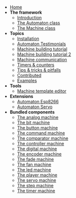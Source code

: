* [Home](.)  
* **The framework**
  * [Introduction](Introduction)
  * [The Automaton class](Automaton-class)  
  * [The Machine class](Automaton-Machine-class)  
* **Topics**
  * [Installation](Installation)  
  * [Automaton Testimonials](Automaton-Testimonials)  
  * [Machine building tutorial](Machine-building-tutorial)  
  * [Machine building tutorial 2](Machine-building-tutorial-2)  
  * [Machine communication](Machine-communication)  
  * [Timers & counters](Timers-&-Counters)  
  * [Tips & tricks & pitfalls](Tips-&-tricks-&-pitfalls)
  * [Contributed](Contributed)
  * [Examples](/tinkerspy/Automaton/wiki#examples)
* **Tools**
  * [Machine template editor](http://wolkendek.nl/atm/)
* **Extensions**
  * [Automaton Esp8266](/tinkerspy/Automaton-Esp8266/wiki)
  * [Automaton Servo](/tinkerspy/Automaton-Servo)
* **Bundled components**
  * [The analog machine](The-analog-machine)  
  * [The bit machine](The-bit-machine)  
  * [The button machine](The-button-machine)  
  * [The command machine](The-command-machine)  
  * [The comparator machine](The-comparator-machine)  
  * [The controller machine](The-controller-machine)  
  * [The digital machine](The-digital-machine)  
  * [The encoder machine](The-encoder-machine)  
  * [The fade machine](The-fade-machine)  
  * [The fan machine](The-fan-machine)  
  * [The led machine](The-led-machine)  
  * [The player machine](The-player-machine)  
  * [The servo machine](The-servo-machine)  
  * [The step machine](The-step-machine)  
  * [The timer machine](The-timer-machine)  

